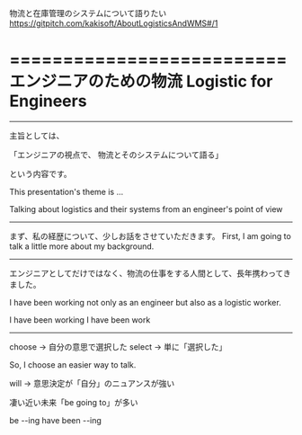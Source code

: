 物流と在庫管理のシステムについて語りたい
https://gitpitch.com/kakisoft/AboutLogisticsAndWMS#/1


==========================
エンジニアのための物流
Logistic for Engineers
==========================


-----------------------------------

主旨としては、

「エンジニアの視点で、
物流とそのシステムについて語る」

という内容です。


This presentation's theme is ...

Talking about logistics and their systems from an engineer's point of view


-----------------------------------

まず、私の経歴について、少しお話をさせていただきます。
First, I am going to talk a little more about my background.

-----------------------------------

エンジニアとしてだけではなく、物流の仕事をする人間として、長年携わってきました。


I have been working not only as an engineer but also as a logistic worker.

I have been working 
I have been work

-----------------------------------



choose -> 自分の意思で選択した
select -> 単に「選択した」




So, I choose an easier way to talk.

will  -> 意思決定が「自分」のニュアンスが強い

凄い近い未来「be going to」が多い




be --ing
have been --ing


